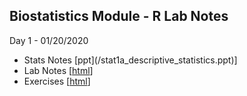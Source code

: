 
## Biostatistics Module - R Lab Notes

Day 1 - 01/20/2020 
 - Stats Notes \[ppt](/stat1a_descriptive_statistics.ppt)\]
 - Lab Notes \[[html](/lec1.html)\]
 - Exercises \[[html](/ex1.html)\]
